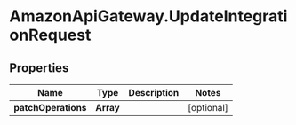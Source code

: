 # AmazonApiGateway.UpdateIntegrationRequest

## Properties

Name | Type | Description | Notes
------------ | ------------- | ------------- | -------------
**patchOperations** | **Array** |  | [optional] 


